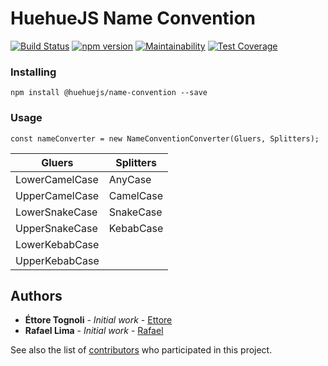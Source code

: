 # HuehueJS Name Convention
[![Build Status](https://travis-ci.org/HuehueJS/name-convention.svg?branch=master)](https://travis-ci.org/HuehueJS/name-convention)
[![npm version](https://badge.fury.io/js/%40huehuejs%2Fname-convention.svg)](https://npmjs.com/@huehuejs/name-convention)
[![Maintainability](https://api.codeclimate.com/v1/badges/a1cfb1145739173e3dc1/maintainability)](https://codeclimate.com/github/HuehueJS/name-convention/maintainability)
[![Test Coverage](https://api.codeclimate.com/v1/badges/a1cfb1145739173e3dc1/test_coverage)](https://codeclimate.com/github/HuehueJS/name-convention/test_coverage)
### Installing

```
npm install @huehuejs/name-convention --save
```

### Usage

```
const nameConverter = new NameConventionConverter(Gluers, Splitters); 
```

| Gluers         | Splitters |
| -------------- | ----------|
| LowerCamelCase | AnyCase   |
| UpperCamelCase | CamelCase |
| LowerSnakeCase | SnakeCase |
| UpperSnakeCase | KebabCase |
| LowerKebabCase |           |
| UpperKebabCase |           |

## Authors

* **Éttore Tognoli** - *Initial work* - [Ettore](https://github.com/ettoreleandrotognoli)
* **Rafael Lima** - *Initial work* - [Rafael](https://github.com/rafaelim)

See also the list of [contributors](https://github.com/HuehueJS/name-convention/contributors) who participated in this project.
